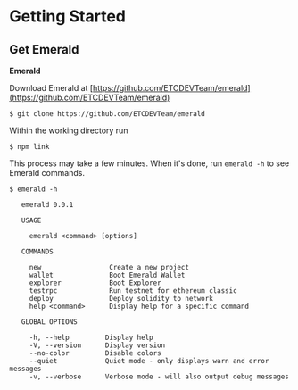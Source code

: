 # Getting Started

## Get Emerald

**Emerald**

Download Emerald at [https://github.com/ETCDEVTeam/emerald](https://github.com/ETCDEVTeam/emerald)

```text
$ git clone https://github.com/ETCDEVTeam/emerald
```

Within the working directory run 

```text
$ npm link
```

This process may take a few minutes. When it's done, run `emerald -h` to see Emerald commands.

```text
$ emerald -h

   emerald 0.0.1 

   USAGE

     emerald <command> [options]

   COMMANDS

     new                 Create a new project               
     wallet              Boot Emerald Wallet                
     explorer            Boot Explorer                      
     testrpc             Run testnet for ethereum classic   
     deploy              Deploy solidity to network         
     help <command>      Display help for a specific command

   GLOBAL OPTIONS

     -h, --help         Display help                                      
     -V, --version      Display version                                   
     --no-color         Disable colors                                    
     --quiet            Quiet mode - only displays warn and error messages
     -v, --verbose      Verbose mode - will also output debug messages    
```

